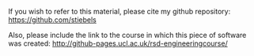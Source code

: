If you wish to refer to this material, please cite my github repository:
https://github.com/stiebels

Also, please include the link to the course in which this piece of software was created:
http://github-pages.ucl.ac.uk/rsd-engineeringcourse/